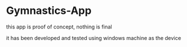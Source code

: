 # Gymnastics-App
this app is proof of concept, nothing is final

it has been developed and tested using windows machine as the device
